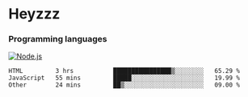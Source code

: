 # Heyzzz  

### Programming languages  

[![Node.js](https://img.shields.io/badge/-Node.js-262626?style=for-the-badge)](https://nodejs.org/ru)

<!--START_SECTION:waka-->

```text
HTML         3 hrs           ████████████████▒░░░░░░░░   65.29 %
JavaScript   55 mins         █████░░░░░░░░░░░░░░░░░░░░   19.99 %
Other        24 mins         ██▒░░░░░░░░░░░░░░░░░░░░░░   09.00 %
```

<!--END_SECTION:waka-->

